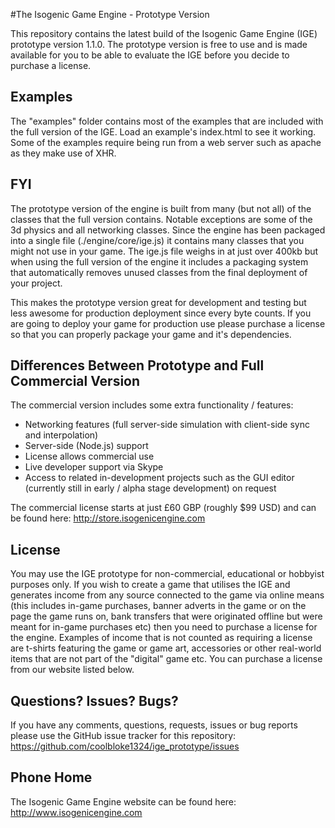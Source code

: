 #The Isogenic Game Engine - Prototype Version

This repository contains the latest build of the Isogenic Game Engine (IGE) prototype version 1.1.0. The prototype version is free to use and is made available for you to be able to evaluate the IGE before you decide to purchase a license.

## Examples

The "examples" folder contains most of the examples that are included with the full version of the IGE. Load an example's index.html to see it working. Some of the examples require being run from a web server such as apache as they make use of XHR.

## FYI
The prototype version of the engine is built from many (but not all) of the classes that the full version contains. Notable exceptions are some of the 3d physics and all networking classes. Since the engine has been packaged into a single file (./engine/core/ige.js) it contains many classes that you might not use in your game. The ige.js file weighs in at just over 400kb but when using the full version of the engine it includes a packaging system that automatically removes unused classes from the final deployment of your project.

This makes the prototype version great for development and testing but less awesome for production deployment since every byte counts. If you are going to deploy your game for production use please purchase a license so that you can properly package your game and it's dependencies.

## Differences Between Prototype and Full Commercial Version
The commercial version includes some extra functionality / features:

* Networking features (full server-side simulation with client-side sync and interpolation)
* Server-side (Node.js) support
* License allows commercial use
* Live developer support via Skype
* Access to related in-development projects such as the GUI editor (currently still in early / alpha stage development) on request

The commercial license starts at just £60 GBP (roughly $99 USD) and can be found here: http://store.isogenicengine.com

## License

You may use the IGE prototype for non-commercial, educational or hobbyist purposes only. If you wish to create a game that utilises the IGE and generates income from any source connected to the game via online means (this includes in-game purchases, banner adverts in the game or on the page the game runs on, bank transfers that were originated offline but were meant for in-game purchases etc) then you need to purchase a license for the engine. Examples of income that is not counted as requiring a license are t-shirts featuring the game or game art, accessories or other real-world items that are not part of the "digital" game etc. You can purchase a license from our website listed below.

## Questions? Issues? Bugs?
If you have any comments, questions, requests, issues or bug reports please use the GitHub issue tracker for this repository: https://github.com/coolbloke1324/ige_prototype/issues

## Phone Home
The Isogenic Game Engine website can be found here: http://www.isogenicengine.com

